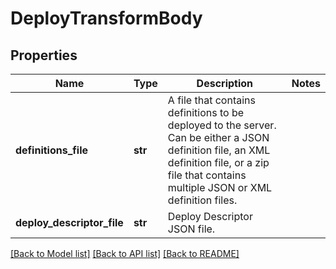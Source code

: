 # DeployTransformBody

## Properties
Name | Type | Description | Notes
------------ | ------------- | ------------- | -------------
**definitions_file** | **str** | A file that contains definitions to be deployed to the server. Can be either a JSON definition file, an XML definition file, or a zip file that contains multiple JSON or XML definition files. | 
**deploy_descriptor_file** | **str** | Deploy Descriptor JSON file. | 

[[Back to Model list]](../README.md#documentation-for-models) [[Back to API list]](../README.md#documentation-for-api-endpoints) [[Back to README]](../README.md)

